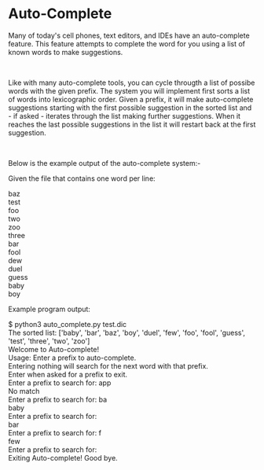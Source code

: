 # Auto-Complete
Many of today's cell phones, text editors, and IDEs have an auto-complete feature. This feature attempts to complete the word for you using a list of known words to make suggestions.

<br />

Like with many auto-complete tools, you can cycle througth a list of possibe words with the given prefix. The system you will implement first sorts a list of words into lexicographic order. Given a prefix, it will make auto-complete suggestions starting with the first possible suggestion in the sorted list and - if asked - iterates through the list making further suggestions. When it reaches the last possible suggestions in the list it will restart back at the first suggestion.

<br />

Below is the example output of the auto-complete system:-

Given the file that contains one word per line:

baz <br />
test <br />
foo <br />
two <br />
zoo <br />
three <br />
bar <br />
fool <br />
dew <br />
duel <br />
guess <br />
baby <br />
boy <br />

Example program output: <br />

$ python3 auto_complete.py test.dic <br />
The sorted list: ['baby', 'bar', 'baz', 'boy', 'duel', 'few', 'foo', 'fool', 'guess', 'test', 'three', 'two', 'zoo'] <br />
Welcome to Auto-complete! <br />
Usage: Enter a prefix to auto-complete. <br />
Entering nothing will search for the next word with that prefix. <br />
Enter <QUIT> when asked for a prefix to exit. <br />
Enter a prefix to search for: app <br />
No match <br />
Enter a prefix to search for: ba <br />
baby <br />
Enter a prefix to search for: <br />
bar <br />
Enter a prefix to search for: f <br />
few <br />
Enter a prefix to search for: <QUIT> <br />
Exiting Auto-complete! Good bye.







